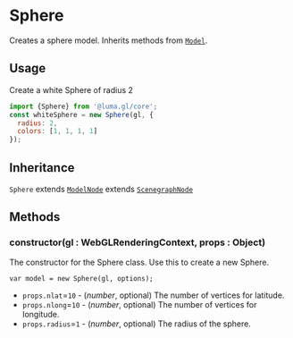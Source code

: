 # Sphere

Creates a sphere model. Inherits methods from [`Model`](/docs/api-reference/core/model.md).

## Usage

Create a white Sphere of radius 2

```js
import {Sphere} from '@luma.gl/core';
const whiteSphere = new Sphere(gl, {
  radius: 2,
  colors: [1, 1, 1, 1]
});
```

## Inheritance

`Sphere` extends [`ModelNode`](/docs/api-reference/core/scenegraph/model-node.md) extends [`ScenegraphNode`](/docs/api-reference/core/scenegraph/scenegraph-node.md)

## Methods

### constructor(gl : WebGLRenderingContext, props : Object)

The constructor for the Sphere class. Use this to create a new Sphere.

`var model = new Sphere(gl, options);`

* `props.nlat`=`10` - (*number*, optional) The number of vertices for latitude.
* `props.nlong`=`10` - (*number*, optional) The number of vertices for longitude.
* `props.radius`=`1` - (*number*, optional) The radius of the sphere.
